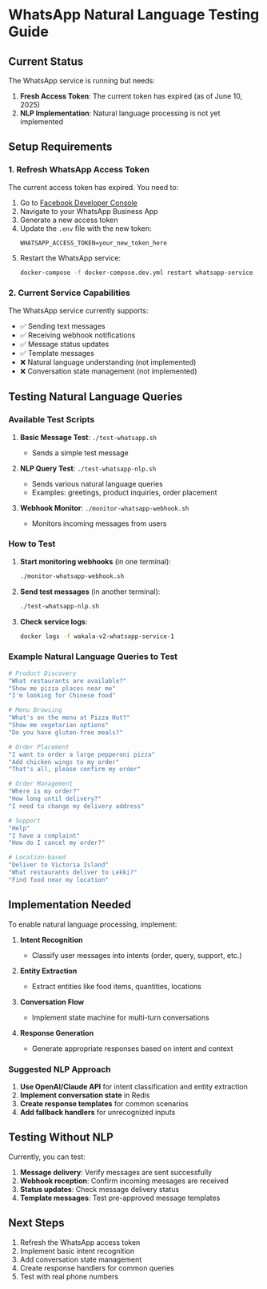 # WhatsApp Natural Language Testing Guide

## Current Status

The WhatsApp service is running but needs:
1. **Fresh Access Token**: The current token has expired (as of June 10, 2025)
2. **NLP Implementation**: Natural language processing is not yet implemented

## Setup Requirements

### 1. Refresh WhatsApp Access Token

The current access token has expired. You need to:

1. Go to [Facebook Developer Console](https://developers.facebook.com)
2. Navigate to your WhatsApp Business App
3. Generate a new access token
4. Update the `.env` file with the new token:
   ```
   WHATSAPP_ACCESS_TOKEN=your_new_token_here
   ```
5. Restart the WhatsApp service:
   ```bash
   docker-compose -f docker-compose.dev.yml restart whatsapp-service
   ```

### 2. Current Service Capabilities

The WhatsApp service currently supports:
- ✅ Sending text messages
- ✅ Receiving webhook notifications
- ✅ Message status updates
- ✅ Template messages
- ❌ Natural language understanding (not implemented)
- ❌ Conversation state management (not implemented)

## Testing Natural Language Queries

### Available Test Scripts

1. **Basic Message Test**: `./test-whatsapp.sh`
   - Sends a simple test message

2. **NLP Query Test**: `./test-whatsapp-nlp.sh`
   - Sends various natural language queries
   - Examples: greetings, product inquiries, order placement

3. **Webhook Monitor**: `./monitor-whatsapp-webhook.sh`
   - Monitors incoming messages from users

### How to Test

1. **Start monitoring webhooks** (in one terminal):
   ```bash
   ./monitor-whatsapp-webhook.sh
   ```

2. **Send test messages** (in another terminal):
   ```bash
   ./test-whatsapp-nlp.sh
   ```

3. **Check service logs**:
   ```bash
   docker logs -f wakala-v2-whatsapp-service-1
   ```

### Example Natural Language Queries to Test

```bash
# Product Discovery
"What restaurants are available?"
"Show me pizza places near me"
"I'm looking for Chinese food"

# Menu Browsing
"What's on the menu at Pizza Hut?"
"Show me vegetarian options"
"Do you have gluten-free meals?"

# Order Placement
"I want to order a large pepperoni pizza"
"Add chicken wings to my order"
"That's all, please confirm my order"

# Order Management
"Where is my order?"
"How long until delivery?"
"I need to change my delivery address"

# Support
"Help"
"I have a complaint"
"How do I cancel my order?"

# Location-based
"Deliver to Victoria Island"
"What restaurants deliver to Lekki?"
"Find food near my location"
```

## Implementation Needed

To enable natural language processing, implement:

1. **Intent Recognition**
   - Classify user messages into intents (order, query, support, etc.)
   
2. **Entity Extraction**
   - Extract entities like food items, quantities, locations
   
3. **Conversation Flow**
   - Implement state machine for multi-turn conversations
   
4. **Response Generation**
   - Generate appropriate responses based on intent and context

### Suggested NLP Approach

1. **Use OpenAI/Claude API** for intent classification and entity extraction
2. **Implement conversation state** in Redis
3. **Create response templates** for common scenarios
4. **Add fallback handlers** for unrecognized inputs

## Testing Without NLP

Currently, you can test:
1. **Message delivery**: Verify messages are sent successfully
2. **Webhook reception**: Confirm incoming messages are received
3. **Status updates**: Check message delivery status
4. **Template messages**: Test pre-approved message templates

## Next Steps

1. Refresh the WhatsApp access token
2. Implement basic intent recognition
3. Add conversation state management
4. Create response handlers for common queries
5. Test with real phone numbers